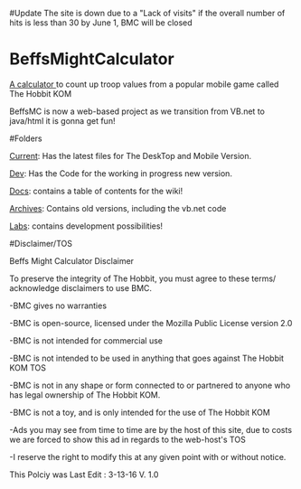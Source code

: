 
#Update
The site is down due to a "Lack of visits" if the overall number of hits is less than 30 by June 1, BMC will be closed 

# BeffsMightCalculator

<a href="http://beffsmightcalculator.tk">A calculator </a>to count up troop values from a popular mobile game called The Hobbit KOM 

BeffsMC is now a web-based project as we transition from VB.net to java/html it is gonna get fun!

#Folders

<a href="https://github.com/jdc20181/BeffsMightCalculator/tree/master/Current">Current</a>: Has the latest files for The DeskTop and Mobile Version. 

<a href="https://github.com/jdc20181/BeffsMightCalculator/tree/master/Dev">Dev</a>: Has the Code for the working in progress new version. 

<a href="https://github.com/jdc20181/BeffsMightCalculator/blob/master/Docs/README.md">Docs</a>: contains a table of contents for the wiki!

<a href="https://github.com/jdc20181/BeffsMightCalculator/tree/master/Archives">Archives</a>: Contains old versions, including the vb.net code

<a href="https://github.com/jdc20181/BeffsMightCalculator/tree/master/Labs">Labs</a>: contains development possibilities!



#Disclaimer/TOS 

Beffs Might Calculator Disclaimer

To preserve the integrity of The Hobbit, you must agree to these terms/ acknowledge disclaimers  to use BMC. 

-BMC gives no warranties 

-BMC is open-source, licensed under the Mozilla Public License version 2.0 

-BMC is not intended for commercial use

-BMC is not intended to be used in anything that goes against The Hobbit KOM TOS

-BMC is not in any shape or form connected to or partnered to anyone who has legal ownership of The Hobbit KOM. 

-BMC is not a toy, and is only intended for the use of The Hobbit KOM

-Ads you may see from time to time are by the host of this site, due to costs we are forced to show this ad in regards to the web-host's TOS

-I reserve the right to modify this at any given point with or without notice. 

This Polciy was Last Edit : 3-13-16 V. 1.0 
